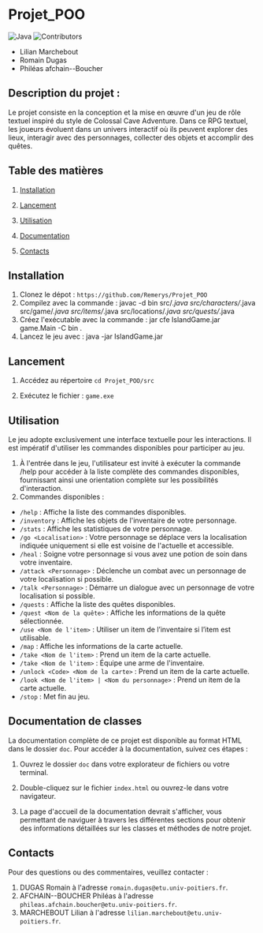 # Projet_POO
![Java](https://img.shields.io/badge/java-%23ED8B00.svg?style=for-the-badge&logo=openjdk&logoColor=white)
![Contributors](https://img.shields.io/badge/contributors%20-%203%20-%20)

- Lilian Marchebout
- Romain Dugas
- Philéas afchain--Boucher

## Description du projet :
Le projet consiste en la conception et la mise en œuvre d'un jeu de rôle textuel inspiré du style de Colossal Cave Adventure. Dans ce RPG textuel, les joueurs évoluent dans un univers interactif où ils peuvent explorer des lieux, interagir avec des personnages, collecter des objets et accomplir des quêtes.


## Table des matières

1. [Installation](#installation)

2. [Lancement](#lancement)

3. [Utilisation](#utilisation)

3. [Documentation](#documentation)

4. [Contacts](#contacts)


## Installation

1. Clonez le dépot : `https://github.com/Remerys/Projet_POO`
2. Compilez avec la commande : javac -d bin src/*.java src/characters/*.java src/game/*.java src/items/*.java src/locations/*.java src/quests/*.java
3. Créez l'exécutable avec la commande : jar cfe IslandGame.jar game.Main -C bin .
3. Lancez le jeu avec : java -jar IslandGame.jar


## Lancement
1. Accédez au répertoire `cd Projet_POO/src`

2. Exécutez le fichier : `game.exe`


## Utilisation

Le jeu adopte exclusivement une interface textuelle pour les interactions. Il est impératif d'utiliser les commandes disponibles pour participer au jeu.
1. À l'entrée dans le jeu, l'utilisateur est invité à exécuter la commande /help pour accéder à la liste complète des commandes disponibles, fournissant ainsi une orientation complète sur les possibilités d'interaction.
2. Commandes disponibles :
- `/help` : Affiche la liste des commandes disponibles.
- `/inventory` : Affiche les objets de l'inventaire de votre personnage.
- `/stats` : Affiche les statistiques de votre personnage.
- `/go <Localisation>` : Votre personnage se déplace vers la localisation indiquée uniquement si elle est voisine de l'actuelle et accessible.
- `/heal` : Soigne votre personnage si vous avez une potion de soin dans votre inventaire.
- `/attack <Personnage>` : Déclenche un combat avec un personnage de votre localisation si possible.
- `/talk <Personnage>` : Démarre un dialogue avec un personnage de votre localisation si possible.
- `/quests` : Affiche la liste des quêtes disponibles.
- `/quest <Nom de la quête>` : Affiche les informations de la quête sélectionnée.
- `/use <Nom de l'item>` : Utiliser un item de l’inventaire si l’item est utilisable.
- `/map` : Affiche les informations de la carte actuelle.
- `/take <Nom de l'item>` : Prend un item de la carte actuelle.
- `/take <Nom de l'item>` : Équipe une arme de l'inventaire.
- `/unlock <Code> <Nom de la carte>` : Prend un item de la carte actuelle.
- `/look <Nom de l'item> | <Nom du personnage>` : Prend un item de la carte actuelle.
- `/stop` : Met fin au jeu.


## Documentation de classes
La documentation complète de ce projet est disponible au format HTML dans le dossier `doc`. Pour accéder à la documentation, suivez ces étapes :

1. Ouvrez le dossier `doc` dans votre explorateur de fichiers ou votre terminal.

2. Double-cliquez sur le fichier `index.html` ou ouvrez-le dans votre navigateur.

3. La page d'accueil de la documentation devrait s'afficher, vous permettant de naviguer à travers les différentes sections pour obtenir des informations détaillées sur les classes et méthodes de notre projet.


## Contacts
Pour des questions ou des commentaires, veuillez contacter :
1. DUGAS Romain à l'adresse `romain.dugas@etu.univ-poitiers.fr`.
2. AFCHAIN--BOUCHER Philéas à l'adresse `phileas.afchain.boucher@etu.univ-poitiers.fr`.
3. MARCHEBOUT Lilian à l'adresse `lilian.marchebout@etu.univ-poitiers.fr`.
